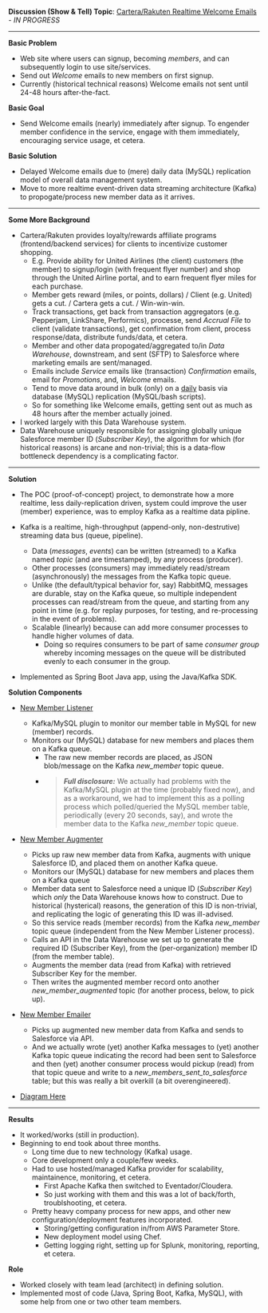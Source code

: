 **Discussion (Show & Tell) Topic**: <ins>Cartera/Rakuten Realtime Welcome Emails</ins> - _IN PROGRESS_

---

**Basic Problem**
* Web site where users can signup, becoming _members_, and can subsequently login to use site/services.
* Send out _Welcome_ emails to new members on first signup.
* Currently (historical technical reasons) Welcome emails not sent until 24-48 hours after-the-fact.

**Basic Goal**
* Send Welcome emails (nearly) immediately after signup.
  To engender member confidence in the service, engage with them immediately, encouraging service usage, et cetera.  

**Basic Solution**

* Delayed Welcome emails due to (mere) daily data (MySQL) replication model of overall data management system.
* Move to more realtime event-driven data streaming architecture (Kafka) to propogate/process new member data as it arrives.

---

**Some More Background**

* Cartera/Rakuten provides loyalty/rewards affiliate programs (frontend/backend services) for clients to incentivize customer shopping.
  - E.g. Provide ability for United Airlines (the client) customers (the member) to signup/login (with frequent flyer number)
    and shop through the United Airline portal, and to earn frequent flyer miles for each purchase.
  - Member gets reward (miles, or points, dollars) / Client (e.g. United) gets a cut. / Cartera gets a cut. / Win-win-win.
  - Track transactions, get back from transaction aggregators (e.g. Pepperjam, LinkShare, Performics),
    processe, send _Accrual File_ to client (validate transactions), get confirmation from client, process response/data, distribute funds/data, et cetera.
  - Member and other data propogated/aggregated to/in _Data Warehouse_, downstream, and sent (SFTP) to Salesforce where marketing emails are sent/managed.
  - Emails include _Service_ emails like (transaction) _Confirmation_ emails, email for _Promotions_, and, _Welcome_ emails.
  - Tend to move data around in bulk (only) on a <ins>daily</ins> basis via database (MySQL) replication (MySQL/bash scripts).
  - So for something like Welcome emails, getting sent out as much as 48 hours after the member actually joined.
* I worked largely with this Data Warehouse system.
* Data Warehouse uniquely responsible for assigning globally unique Salesforce member ID (_Subscriber Key_),
  the algorithm for which (for historical reasons) is arcane and non-trivial; this is a data-flow bottleneck dependency is a complicating factor.

---

**Solution**

- The POC (proof-of-concept) project, to demonstrate how a more realtime, less daily-replication driven,
  system could improve the user (member) experience, was to employ Kafka as a realtime data pipline.

- Kafka is a realtime, high-throughput (append-only, non-destrutive) streaming data bus (queue, pipeline).
  - Data (_messages_, _events_) can be written (streamed) to a Kafka named _topic_ (and are timestamped), by any process (producer).
  - Other processes (consumers) may immediately read/stream (asynchronously) the messages from the Kafka topic queue.
  - Unlike (the default/typical behavior for, say) RabbitMQ, messages are durable, stay on the Kafka queue,
    so multiple independent processes can read/stream from the queue, and starting from any point in time (e.g. for replay purposes,
    for testing, and re-processing in the event of problems).
  - Scalable (linearly) because can add more consumer processes to handle higher volumes of data.
    - Doing so requires consumers to be part of same _consumer group_ whereby incoming messages on the queue
      will be distributed evenly to each consumer in the group.

- Implemented as Spring Boot Java app, using the Java/Kafka SDK.

**Solution Components**

- <ins>New Member Listener</ins>
  - Kafka/MySQL plugin to monitor our member table in MySQL for new (member) records.
  - Monitors our (MySQL) database for new members and places them on a Kafka queue.
    - The raw new member records are placed, as JSON blob/message on the Kafka _new_member_ topic queue.
    - > **_Full disclosure:_** We actually had problems with the Kafka/MySQL plugin at the time (probably fixed now),
      and as a workaround, we had to implement this as a polling process which polled/queried the MySQL member table,
      periodically (every 20 seconds, say), and wrote the member data to the Kafka _new_member_ topic queue.

- <ins>New Member Augmenter</ins>
  - Picks up raw new member data from Kafka, augments with unique Salesforce ID, and placed them on another Kafka queue.
  - Monitors our (MySQL) database for new members and places them on a Kafka queue
  - Member data sent to Salesforce need a unique ID (_Subscriber Key_) which *only* the Data Warehouse
    knows how to construct. Due to historical (hysterical) reasons, the generation of this ID is non-trivial,
    and replicating the logic of generating this ID was ill-advised.
  - So this service reads (member records) from the Kafka _new_member_ topic queue (independent from the New Member Listener process).
  - Calls an API in the Data Warehouse we set up to generate the required ID (Subscriber Key),
    from the (per-organization) member ID (from the member table).
  - Augments the member data (read from Kafka) with retrieved Subscriber Key for the member.
  - Then writes the augmented member record onto another _new_member_augmented_ topic (for another process, below, to pick up).

- <ins>New Member Emailer</ins>
  - Picks up augmented new member data from Kafka and sends to Salesforce via API.
  - And we actually wrote (yet) another Kafka messages to (yet) another Kafka topic queue indicating the record had been sent to Salesforce
    and then (yet) another consumer process would pickup (read) from that topic queue and write to a _new_members_sent_to_salesforce_ table;
    but this was really a bit overkill (a bit overengineered).

- <ins><a href="https://github.com/dmichaels/public/blob/master/work/summaries/dig_welcomes/dig_welcomes.png">Diagram Here</a></ins>

---

**Results**
- It worked/works (still in production).
- Beginning to end took about three months.
  - Long time due to new technology (Kafka) usage.
  - Core development only a couple/few weeks.
  - Had to use hosted/managed Kafka provider for scalability, maintainence, monitoring, et cetera.
    - First Apache Kafka then switched to Eventador/Cloudera.
    - So just working with them and this was a lot of back/forth, troublshooting, et cetera.
  - Pretty heavy company process for new apps, and other new configuration/deployment features incorporated.
    - Storing/getting configuration in/from AWS Parameter Store.
    - New deployment model using Chef.
    - Getting logging right, setting up for Splunk, monitoring, reporting, et cetera.

**Role**
- Worked closely with team lead (architect) in defining solution.
- Implemented most of code (Java, Spring Boot, Kafka, MySQL), with some help from one or two other team members.
